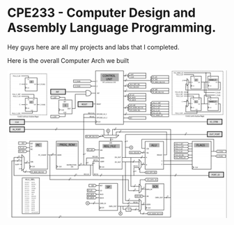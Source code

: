 # CPE233 - Computer Design and Assembly Language Programming.

Hey guys here are all my projects and labs that I completed.


Here is the overall Computer Arch we built


![RAT MCU](https://github.com/ByVictorrr/CPE233/blob/master/images/Screenshot%202019-01-30%20at%2010.20.39%20AM.png)
